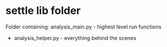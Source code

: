 # settle lib folder
Folder containing:
  analysis_main.py - highest level run functions 
+ analysis_helper.py - everything behind the scenes
